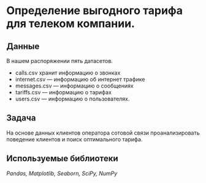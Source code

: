 # Определение выгодного тарифа для телеком компании.

## Данные

В нашем распоряжении пять датасетов. 

- calls.csv хранит информацию о звонках
- internet.csv — информацию об интернет трафике
- messages.csv — информацию о сообщениях
- tariffs.csv — информацию о тарифах 
- users.csv — информацию о пользователях.

## Задача

На основе данных клиентов оператора сотовой связи проанализировать поведение клиентов и поиск оптимального тарифа.

## Используемые библиотеки
*Pandas, Matplotlib, Seaborn, SciPy, NumPy*


